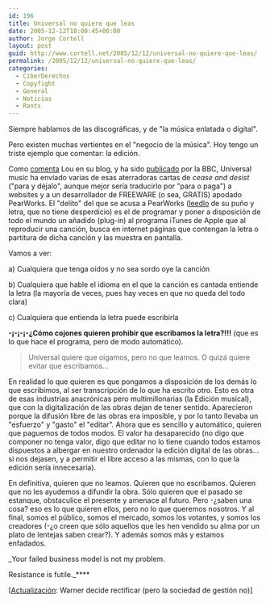 ```yaml
---
id: 196
title: Universal no quiere que leas
date: 2005-12-12T18:00:45+00:00
author: Jorge Cortell
layout: post
guid: http://www.cortell.net/2005/12/12/universal-no-quiere-que-leas/
permalink: /2005/12/12/universal-no-quiere-que-leas/
categories:
  - CiberDerechos
  - Copyfight
  - General
  - Noticias
  - Rants
---
```

Siempre hablamos de las discográficas, y de "la música enlatada o digital".

Pero existen muchas vertientes en el "negocio de la música". Hoy tengo un triste ejemplo que comentar: la edición.

Como [comenta](http://loucypher.bitacoras.com/archivos/2005/12/12/mpagas-o-te-vas-a-enterar) Lou en su blog, y ha sido [publicado](http://news.bbc.co.uk/2/hi/entertainment/4508158.stm) por la BBC, Universal music ha enviado varias de esas aterradoras cartas de _cease and desist_ ("para y déjalo", aunque mejor serí­a traducirlo por "para o paga") a websites y a un desarrollador de FREEWARE (o sea, GRATIS) apodado PearWorks. El "delito" del que se acusa a PearWorks ([leedlo](http://www.pearworks.com/pages/pearLyrics.html) de su puño y letra, que no tiene desperdicio) es el de programar y poner a disposición de todo el mundo un añadido (plug-in) al programa iTunes de Apple que al reproducir una canción, busca en internet páginas que contengan la letra o partitura de dicha canción y las muestra en pantalla.

Vamos a ver:

a) Cualquiera que tenga oí­dos y no sea sordo oye la canción
  
b) Cualquiera que hable el idioma en el que la canción es cantada entiende la letra (la mayorí­a de veces, pues hay veces en que no queda del todo clara)
  
c) Cualquiera que entienda la letra puede escribirla

**-¡-¡-¡-¿Cómo cojones quieren prohibir que escribamos la letra?!!!** (que es lo que hace el programa, pero de modo automático).

> Universal quiere que oigamos, pero no que leamos. O quizá quiere evitar que escribamos...

En realidad lo que quieren es que pongamos a disposición de los demás lo que escribimos, al ser transcripción de lo que ha escrito otro. Esto es otra de esas industrias anacrónicas pero multimillonarias (la Edición musical), que con la digitalización de las obras dejan de tener sentido. Aparecieron porque la difusión libre de las obras era imposible, y por lo tanto llevaba un "esfuerzo" y "gasto" el "editar". Ahora que es sencillo y automático, quieren que paguemos de todos modos. El valor ha desaparecido (no digo que componer no tenga valor, digo que editar no lo tiene cuando todos estamos dispuestos a albergar en nuestro ordenador la edición digital de las obras... si nos dejasen, y a permitir el libre acceso a las mismas, con lo que la edición serí­a innecesaria).

En definitiva, quieren que no leamos. Quieren que no escribamos. Quieren que no les ayudemos a difundir la obra. Sólo quieren que el pasado se estanque, obstaculice el presente y amenace al futuro. Pero -¿saben una cosa? eso es lo que quieren ellos, pero no lo que queremos nosotros. Y al final, somos el público, somos el mercado, somos los votantes, y somos los creadores (-¿o creen que sólo aquellos que les hen vendido su alma por un plato de lentejas saben crear?). Y además somos más y estamos enfadados.

_Your failed business model is not my problem.
  
Resistance is futile._****

[[Actualización](http://www.cortell.net/2005/12/20/actualizacion-warner-es-inteligente-la-sociedad-de-gestion-no/): Warner decide rectificar (pero la sociedad de gestión no)]